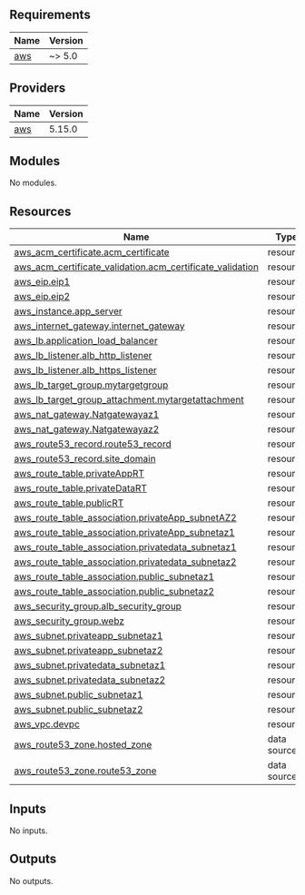 ## Requirements

| Name | Version |
|------|---------|
| <a name="requirement_aws"></a> [aws](#requirement\_aws) | ~> 5.0 |

## Providers

| Name | Version |
|------|---------|
| <a name="provider_aws"></a> [aws](#provider\_aws) | 5.15.0 |

## Modules

No modules.

## Resources

| Name | Type |
|------|------|
| [aws_acm_certificate.acm_certificate](https://registry.terraform.io/providers/hashicorp/aws/latest/docs/resources/acm_certificate) | resource |
| [aws_acm_certificate_validation.acm_certificate_validation](https://registry.terraform.io/providers/hashicorp/aws/latest/docs/resources/acm_certificate_validation) | resource |
| [aws_eip.eip1](https://registry.terraform.io/providers/hashicorp/aws/latest/docs/resources/eip) | resource |
| [aws_eip.eip2](https://registry.terraform.io/providers/hashicorp/aws/latest/docs/resources/eip) | resource |
| [aws_instance.app_server](https://registry.terraform.io/providers/hashicorp/aws/latest/docs/resources/instance) | resource |
| [aws_internet_gateway.internet_gateway](https://registry.terraform.io/providers/hashicorp/aws/latest/docs/resources/internet_gateway) | resource |
| [aws_lb.application_load_balancer](https://registry.terraform.io/providers/hashicorp/aws/latest/docs/resources/lb) | resource |
| [aws_lb_listener.alb_http_listener](https://registry.terraform.io/providers/hashicorp/aws/latest/docs/resources/lb_listener) | resource |
| [aws_lb_listener.alb_https_listener](https://registry.terraform.io/providers/hashicorp/aws/latest/docs/resources/lb_listener) | resource |
| [aws_lb_target_group.mytargetgroup](https://registry.terraform.io/providers/hashicorp/aws/latest/docs/resources/lb_target_group) | resource |
| [aws_lb_target_group_attachment.mytargetattachment](https://registry.terraform.io/providers/hashicorp/aws/latest/docs/resources/lb_target_group_attachment) | resource |
| [aws_nat_gateway.Natgatewayaz1](https://registry.terraform.io/providers/hashicorp/aws/latest/docs/resources/nat_gateway) | resource |
| [aws_nat_gateway.Natgatewayaz2](https://registry.terraform.io/providers/hashicorp/aws/latest/docs/resources/nat_gateway) | resource |
| [aws_route53_record.route53_record](https://registry.terraform.io/providers/hashicorp/aws/latest/docs/resources/route53_record) | resource |
| [aws_route53_record.site_domain](https://registry.terraform.io/providers/hashicorp/aws/latest/docs/resources/route53_record) | resource |
| [aws_route_table.privateAppRT](https://registry.terraform.io/providers/hashicorp/aws/latest/docs/resources/route_table) | resource |
| [aws_route_table.privateDataRT](https://registry.terraform.io/providers/hashicorp/aws/latest/docs/resources/route_table) | resource |
| [aws_route_table.publicRT](https://registry.terraform.io/providers/hashicorp/aws/latest/docs/resources/route_table) | resource |
| [aws_route_table_association.privateApp_subnetAZ2](https://registry.terraform.io/providers/hashicorp/aws/latest/docs/resources/route_table_association) | resource |
| [aws_route_table_association.privateApp_subnetaz1](https://registry.terraform.io/providers/hashicorp/aws/latest/docs/resources/route_table_association) | resource |
| [aws_route_table_association.privatedata_subnetaz1](https://registry.terraform.io/providers/hashicorp/aws/latest/docs/resources/route_table_association) | resource |
| [aws_route_table_association.privatedata_subnetaz2](https://registry.terraform.io/providers/hashicorp/aws/latest/docs/resources/route_table_association) | resource |
| [aws_route_table_association.public_subnetaz1](https://registry.terraform.io/providers/hashicorp/aws/latest/docs/resources/route_table_association) | resource |
| [aws_route_table_association.public_subnetaz2](https://registry.terraform.io/providers/hashicorp/aws/latest/docs/resources/route_table_association) | resource |
| [aws_security_group.alb_security_group](https://registry.terraform.io/providers/hashicorp/aws/latest/docs/resources/security_group) | resource |
| [aws_security_group.webz](https://registry.terraform.io/providers/hashicorp/aws/latest/docs/resources/security_group) | resource |
| [aws_subnet.privateapp_subnetaz1](https://registry.terraform.io/providers/hashicorp/aws/latest/docs/resources/subnet) | resource |
| [aws_subnet.privateapp_subnetaz2](https://registry.terraform.io/providers/hashicorp/aws/latest/docs/resources/subnet) | resource |
| [aws_subnet.privatedata_subnetaz1](https://registry.terraform.io/providers/hashicorp/aws/latest/docs/resources/subnet) | resource |
| [aws_subnet.privatedata_subnetaz2](https://registry.terraform.io/providers/hashicorp/aws/latest/docs/resources/subnet) | resource |
| [aws_subnet.public_subnetaz1](https://registry.terraform.io/providers/hashicorp/aws/latest/docs/resources/subnet) | resource |
| [aws_subnet.public_subnetaz2](https://registry.terraform.io/providers/hashicorp/aws/latest/docs/resources/subnet) | resource |
| [aws_vpc.devpc](https://registry.terraform.io/providers/hashicorp/aws/latest/docs/resources/vpc) | resource |
| [aws_route53_zone.hosted_zone](https://registry.terraform.io/providers/hashicorp/aws/latest/docs/data-sources/route53_zone) | data source |
| [aws_route53_zone.route53_zone](https://registry.terraform.io/providers/hashicorp/aws/latest/docs/data-sources/route53_zone) | data source |

## Inputs

No inputs.

## Outputs

No outputs.

